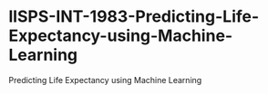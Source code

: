 # llSPS-INT-1983-Predicting-Life-Expectancy-using-Machine-Learning
Predicting Life Expectancy using Machine Learning
